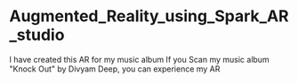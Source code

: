 # Augmented_Reality_using_Spark_AR_studio
I have created this AR for my music album 
If you Scan my music album "Knock Out" by Divyam Deep, you can experience my AR
